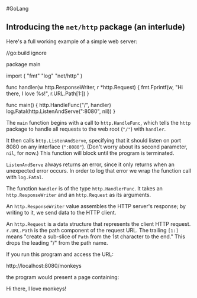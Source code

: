 #GoLang 
## Introducing the `net/http` package (an interlude)

Here's a full working example of a simple web server:

//go:build ignore

package main

import (
    "fmt"
    "log"
    "net/http"
)

func handler(w http.ResponseWriter, r *http.Request) {
    fmt.Fprintf(w, "Hi there, I love %s!", r.URL.Path[1:])
}

func main() {
    http.HandleFunc("/", handler)
    log.Fatal(http.ListenAndServe(":8080", nil))
}

The `main` function begins with a call to `http.HandleFunc`, which tells the `http` package to handle all requests to the web root (`"/"`) with `handler`.

It then calls `http.ListenAndServe`, specifying that it should listen on port 8080 on any interface (`":8080"`). (Don't worry about its second parameter, `nil`, for now.) This function will block until the program is terminated.

`ListenAndServe` always returns an error, since it only returns when an unexpected error occurs. In order to log that error we wrap the function call with `log.Fatal`.

The function `handler` is of the type `http.HandlerFunc`. It takes an `http.ResponseWriter` and an `http.Request` as its arguments.

An `http.ResponseWriter` value assembles the HTTP server's response; by writing to it, we send data to the HTTP client.

An `http.Request` is a data structure that represents the client HTTP request. `r.URL.Path` is the path component of the request URL. The trailing `[1:]` means "create a sub-slice of `Path` from the 1st character to the end." This drops the leading "/" from the path name.

If you run this program and access the URL:

http://localhost:8080/monkeys

the program would present a page containing:

Hi there, I love monkeys!